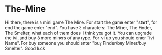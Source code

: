 # The-Mine
Hi there, there is a mini game The Mine. For start the game enter "start", for end the game enter "end". You have 3 characters: The Miner, The Finder, The Smelter, what each of them does, i think you got it. You can upgrade the lvl, and buy 3 more miners of any type. For lvl up you should enter "lvl Name". For buy someone you should enter "buy Finder/buy Miner/buy Smelter". Good luck
